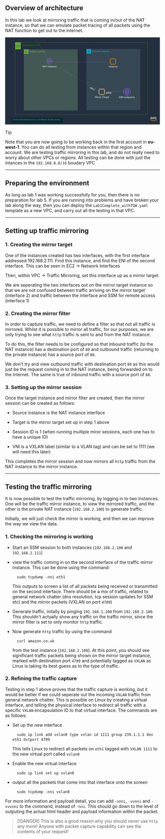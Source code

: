 ## Overview of architecture

In this lab we look at mirroring traffic that is coming in/out of the NAT instance, so that we can emulate packet tracing of all packets using the NAT function to get out to the internet.

![Lab5 Architecture](img/lab5.png)

>[!TIP]
>Note that you are now going to be working  back in the first account in **eu-west-1**. You can do all testing from instances within that region and account. We are testing traffic mirroring in this lab, and do not really need to worry about other VPCs or regions. All testing can be done with just the intances in the `192.168.0.0/16` boudary VPC

---

## Preparing the environment

As long as lab 1 was working successfully for you, then there is no preparation for lab 5. If you are running into problems and have broken your lab along the way, then you can deploy the `Lab1Complete_withTGW.yaml` template as a new VPC, and carry out all the testing in that VPC.

---

## Setting up traffic mirroring

### 1. Creating the mirror target

One of the instances created has two interfaces, with the first interface addressed 192.168.2.111. Find this instance, and find the ENI of the second interface. This can be seen in EC2 -> Network Interfaces

Then, within VPC -> Traffic Mirroring, set this interface up as a mirror target. 

We are seperating the two interfaces out on the mirror target instance so that we are not confused between traffic arriving on the mirror target (interface 2) and traffic between the interface and SSM for remote access (interface 1)

### 2. Creating the mirror filter

In order to capture traffic, we need to define a filter so that not all traffic is mirrored. Whilst it is possible to mirror all traffic, for our purposes, we are only trying to see what `http` traffic is sent to and from the NAT instance.

To do this, the filter needs to be configured so that inbound traffic (to the NAT instance) has a destination port of `80` and outbound traffic (returning to the private instance) has a source port of `80`. 

We don't try and view outbound traffic with destination port `80` as this would just be the request coming in to the NAT instance, being forwarded on to the Internet. The same is true of inbound traffic with a source port of `80`.

### 3. Setting up the mirror session

Once the target instance and mirror filter are created, then the mirror session can be created as follows:

* Source instance is the NAT instance interface

* Target is the mirror target set up in step 1 above

* Session ID is 1 (when running multiple miror sessions, each one has to have a unique ID)

* VNI is a VXLAN label (similar to a VLAN tag) and can be set to 1111 (we will need this later)

This completes the mirror session and now mirrors all `http` traffic from the NAT instance to the mirror instance.

---

## Testing the traffic mirroring

It is now possible to test the traffic mirroring, by logging in to two instances. One will be the traffic mirror instance, to view the mirrored traffic, and the other is the private NAT instance (`192.168.2.100`) to generate traffic.

Initially, we will just check the mirror is working, and then we can improve the way we view the data.

### 1. Checking the mirroring is working

* Start an SSM session to both instances (`192.168.2.100` and `192.168.2.111`)
* view the traffic coming in on the second interface of the traffic mirror instance. This can be done using the command:

        sudo tcpdump -nni eth1

    This outputs to screen a list of all packets being received or transmitted on the second interface. There should be a mix of traffic, related to general network chatter (dns resolution, tcp session updates for SSM etc) and the mirror packets (VXLAN on port `4789`)

* Generate traffic, initally by pinging `192.168.1.200` from `192.168.2.100`. This shouldn't actually show any traffic on the traffic mirror, since the mirror filter is set to only monitor `http` traffic.

* Now generate `http` traffic by using the command 

        curl amazon.co.uk
    
    from the test instance (`192.168.2.100`). At this point, you should see significant traffic packets being shown on the mirror target instance, marked with destination port `4789` and potentially tagged as `VXLAN` as Linux is taking its best guess as to the type of traffic.

### 2. Refining the traffic capture

Testing in step 1 above proves that the traffic capture is working, but it would be better if we could seperate out the incoming `VXLAN` traffic from general network chatter. This is possible on Linux by creating a virtual interface, and telling the physical interface to redirect all traffic with a specific `VXLAN` encapsulation ID to that virtual interface. The commands are as follows:

* Set up the new interface

        sudo ip link add vxlan0 type vxlan id 1111 group 239.1.1.1 dev eth1 dstport 4789

    This tells Linux to redirect all packets on `eth1` tagged with `VXLAN 1111` to the new virtual port called `vxlan0`

* Enable the new virtual interface

        sudo ip link set up vxlan0

* output all the packets that come into that interface onto the screen

        sudo tcpdump -nni vxlan0 

For more information and payload detail, you can add `-vnni`, `-vvnni` and `-vvvnni` to the command, instead of `-nni`. This should go down to the level of outputing the actual html header and payload information within the packet.

>[!DANGER]
>This is also a good reason why you should never use `http` any more! Anyone with packet capture capability can see the contents of your request!
